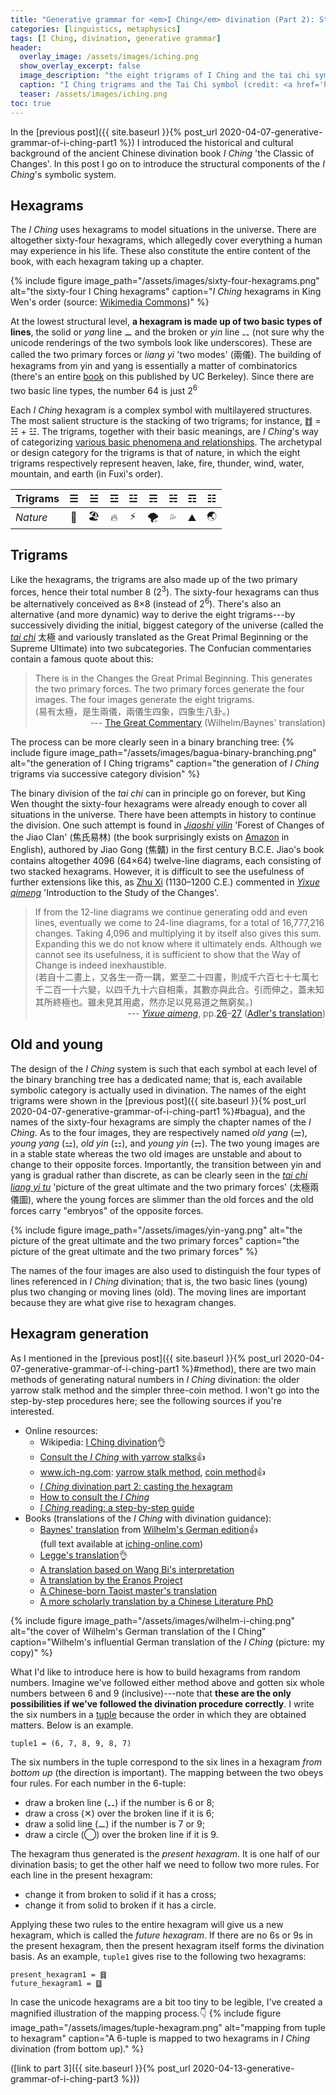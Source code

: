 ```yaml
---
title: "Generative grammar for <em>I Ching</em> divination (Part 2): Structure"
categories: [linguistics, metaphysics]
tags: [I Ching, divination, generative grammar]
header:
  overlay_image: /assets/images/iching.png
  show_overlay_excerpt: false
  image_description: "the eight trigrams of I Ching and the tai chi symbol"
  caption: "I Ching trigrams and the Tai Chi symbol (credit: <a href='https://commons.wikimedia.org/wiki/File:Pakua.svg' title='via Wikimedia Commons'>Benoît Stella alias BenduKiwi</a> / <a href='http://creativecommons.org/licenses/by-sa/3.0/'>CC BY-SA</a>)"
  teaser: /assets/images/iching.png
toc: true
---
```


In the [previous post]({{ site.baseurl }}{% post_url 2020-04-07-generative-grammar-of-i-ching-part1 %}) I introduced the historical and cultural background of the ancient Chinese divination book _I Ching_ 'the Classic of Changes'. In this post I go on to introduce the structural components of the _I Ching_'s symbolic system.

## Hexagrams
The _I Ching_ uses hexagrams to model situations in the universe. There are altogether sixty-four hexagrams, which allegedly cover everything a human may experience in his life. These also constitute the entire content of the book, with each hexagram taking up a chapter.

{% include figure image_path="/assets/images/sixty-four-hexagrams.png" alt="the sixty-four I Ching hexagrams" caption="<i>I Ching</i> hexagrams in King Wen's order (source: [Wikimedia Commons](https://commons.wikimedia.org/wiki/File:King_Wen_(I_Ching).png))" %}

At the lowest structural level, **a hexagram is made up of two basic types of lines**, the solid or _yang_ line ⚊ and the broken or _yin_ line ⚋ (not sure why the unicode renderings of the two symbols look like underscores). These are called the two primary forces or _liang yi_ 'two modes' (<span class="hanyu">兩儀</span>). The building of hexagrams from yin and yang is essentially a matter of combinatorics (there's an entire [book](http://linguistics.berkeley.edu/~rscook/images/CCCprev/CCCprev.html) on this published by UC Berkeley). Since there are two basic line types, the number 64 is just 2<sup>6<sup>.

Each _I Ching_ hexagram is a complex symbol with multilayered structures.<a id="pritri"></a> The most salient structure is the stacking of two trigrams; for instance, ䷂ = ☵ + ☳. The trigrams, together with their basic meanings, are _I Ching_'s way of categorizing [various basic phenomena and relationships](https://en.wikipedia.org/wiki/Bagua#Trigrams). The archetypal or design category for the trigrams is that of nature, in which the eight trigrams respectively represent heaven, lake, fire, thunder, wind, water, mountain, and earth (in Fuxi's order).<a id="arche"></a>

| Trigrams |  ☰ | ☱	| ☲	| ☳	| ☴	| ☵	| ☶	| ☷ |
| ------- | :-: |:-: |:-: |:-: |:-: |:-: |:-: |:-: |
| _Nature_ | 🌌| 🏖|🔥|⚡️|🌪|💦|⛰|🌏|

## Trigrams
Like the hexagrams, the trigrams are also made up of the two primary forces, hence their total number 8 (2<sup>3</sup>). The sixty-four hexagrams can thus be alternatively conceived as 8×8 (instead of 2<sup>6</sup>). There's also an alternative (and more dynamic) way to derive the eight trigrams---by successively dividing the initial, biggest category of the universe (called the [_tai chi_](https://en.wikipedia.org/wiki/Tai_chi) <span class="hanyu">太極</span> and variously translated as the Great Primal Beginning or the Supreme Ultimate) into two subcategories. The Confucian commentaries contain a famous quote about this:
>There is in the Changes the Great Primal Beginning. This generates the two primary forces. The two primary forces generate the four images. The four images generate the eight trigrams.<br>
>(<span class="hanyu">易有太極，是生兩儀，兩儀生四象，四象生八卦。</span>)<br>
><span style="text-align: right; display: block;"> --- [The Great Commentary](https://zh.wikisource.org/zh-hant/易傳/繫辭上#第十一章) (Wilhelm/Baynes' translation)</span>

<a id="tree"></a>
The process can be more clearly seen in a binary branching tree:
{% include figure image_path="/assets/images/bagua-binary-branching.png" alt="the generation of I Ching trigrams" caption="the generation of <i>I Ching</i> trigrams via successive category division" %}

The binary division of the _tai chi_ can in principle go on forever, but King Wen thought the sixty-four hexagrams were already enough to cover all situations in the universe. There have been attempts in history to continue the division. One such attempt is found in [_Jiaoshi yilin_](https://en.wikipedia.org/wiki/Jiaoshi_Yilin) 'Forest of Changes of the Jiao Clan' (<span class="hanyu">焦氏易林</span>) (the book surprisingly exists on [Amazon](https://www.amazon.com/Forest-Changes-Dynasty-Divination-Manual/dp/1505566843?ie=UTF8&refRID=S42DN9QS5EK0R96BB98Q&ref_=pd_ybh_a_1) in English), authored by Jiao Gong (<span class="hanyu">焦贛</span>) in the first century B.C.E. Jiao's book contains altogether 4096 (64×64) twelve-line diagrams, each consisting of two stacked hexagrams. However, it is difficult to see the usefulness of further extensions like this, as [Zhu Xi](https://en.wikipedia.org/wiki/Zhu_Xi) (1130–1200 C.E.) commented in [_Yixue qimeng_](https://www.itsfun.com.tw/易學啟蒙/wiki-610739-654688) 'Introduction to the Study of the Changes'.
>If from the 12-line diagrams we continue generating odd and even lines, eventually we come to 24-line diagrams, for a total of 16,777,216 changes. Taking 4,096 and multiplying it by itself also gives this sum. Expanding this we do not know where it ultimately ends. Although we cannot see its usefulness, it is sufficient to show that the Way of Change is indeed inexhaustible.<br>
>(<span class="hanyu">若自十二畫上，又各生一奇一耦，累至二十四畫，則成千六百七十七萬七千二百一十六變，以四千九十六自相乘，其數亦與此合。引而伸之，蓋未知其所終極也。雖未見其用處，然亦足以見易道之無窮矣。</span>)<br>
><span style="text-align: right; display: block;"> --- [_Yixue qimeng_](https://www.eee-learning.com/book/4714), pp.<a href="https://www.eee-learning.com/eeebook/middleyi/1951.png">26</a>–[27](https://www.eee-learning.com/eeebook/middleyi/1952.png) ([Adler's translation](https://www2.kenyon.edu/Depts/Religion/Fac/Adler/Writings/Qimeng-3.pdf))</span>

## Old and young
The design of the _I Ching_ system is such that each symbol at each level of the binary branching tree has a dedicated name; that is, each available symbolic category is actually used in divination. The names of the eight trigrams were shown in the [previous post]({{ site.baseurl }}{% post_url 2020-04-07-generative-grammar-of-i-ching-part1 %}#bagua), and the names of the sixty-four hexagrams are simply the chapter names of the _I Ching_. As to the four images, they are respectively named _old yang_ (⚌), _young yang_ (⚍), _old yin_ (⚏), and _young yin_ (⚎). The two young images are in a stable state whereas the two old images are unstable and about to change to their opposite forces. Importantly, the transition between yin and yang is gradual rather than discrete, as can be clearly seen in the [_tai chi liang yi tu_](https://en.wikipedia.org/wiki/Taijitu) 'picture of the great ultimate and the two primary forces' (<span class="hanyu">太極兩儀圖</span>), where the young forces are slimmer than the old forces and the old forces carry "embryos" of the opposite forces.

{% include figure image_path="/assets/images/yin-yang.png" alt="the picture of the great ultimate and the two primary forces" caption="the picture of the great ultimate and the two primary forces" %}

The names of the four images are also used to distinguish the four types of lines referenced in _I Ching_ divination; that is, the two basic lines (young) plus two changing or moving lines (old). The moving lines are important because they are what give rise to hexagram changes.

## Hexagram generation
As I mentioned in the [previous post]({{ site.baseurl }}{% post_url 2020-04-07-generative-grammar-of-i-ching-part1 %}#method), there are two main methods of generating natural numbers in _I Ching_ divination: the older yarrow stalk method and the simpler three-coin method. I won't go into the step-by-step procedures here; see the following sources if you're interested.
- Online resources:
  + Wikipedia: [I Ching divination](https://en.wikipedia.org/wiki/I_Ching_divination)👌
  + [Consult the _I Ching_ with yarrow stalks](https://www.instructables.com/id/Consult-the-I-Ching-with-Yarrow-Stalks/)👍
  + www.ich-ng.com: [yarrow stalk method](https://www.ichi-ng.com/divination/divination-yarrow-stalks/), [coin method](https://www.ichi-ng.com/divination/three-coins/)👍
  + [_I Ching_ divination part 2: casting the hexagram](https://divinationlessons.wordpress.com/2020/01/17/i-ching-divination-part-2-casting-the-hexagram/)
  + [How to consult the _I Ching_](https://divination.com/how-to-consult-the-i-ching/)
  + [_I Ching_ reading: a step-by-step guide](https://exemplore.com/fortune-divination/I_Ching_divination)
- Books (translations of the _I Ching_ with divination guidance):
  + [Baynes' translation](https://www.amazon.com/I-Ching-Book-Changes/dp/B000J4GE6Q) from [Wilhelm's German edition](https://www.amazon.com/Ging-Das-Buch-Wandlungen-German-ebook/dp/B00ECC5X36/ref=sr_1_1?dchild=1&keywords=Wilhelm+i+ging&qid=1586921045&s=books&sr=1-1)👍<br>
  (full text available at [iching-online.com](https://www.iching-online.com/hexagrams/))
  + [Legge's translation](https://www.amazon.com/I-Ching-Book-Changes/dp/B000JJI0TA/ref=sr_1_1?dchild=1&keywords=I+Ching+James+lege&qid=1586952431&sr=8-1)👌
  + [A translation based on Wang Bi's interpretation](https://www.amazon.com/Classic-Changes-Translation-Interpreted-Translations/dp/0231082959/ref=sr_1_1?dchild=1&keywords=The+Classic+of+Changes%3A+A+New+Translation+of+the+I+Ching+as+Interpreted+by+Wang+Bi&qid=1586920643&s=books&sr=1-1)
  + [A translation by the Eranos Project](https://www.amazon.com/Original-Ching-Oracle-Book-Changes-ebook/dp/B0782ZYJ3N/ref=sr_1_2?dchild=1&keywords=the+original+I+Ching+oracle&qid=1586921019&s=books&sr=1-2)
  + [A Chinese-born Taoist master's translation](https://www.amazon.com/Complete-Ching-Anniversary-Definitive-Translation-ebook/dp/B004GEAWQS/ref=sr_1_1?dchild=1&keywords=the+complete+I+Ching+huang&qid=1586921255&s=books&sr=1-1)
  + [A more scholarly translation by a Chinese Literature PhD](https://www.amazon.com/Original-Ching-Authentic-Translation-Changes-ebook/dp/B0078XFUJS/ref=sr_1_fkmr0_1?dchild=1&keywords=The+Original+I+ching%3A+an+Authentic+Translation+of+the+Book+of+Changes%2C+Based+on+Recent+Discoveries.&qid=1586922604&s=books&sr=1-1-fkmr0)

{% include figure image_path="/assets/images/wilhelm-i-ching.png" alt="the cover of Wilhelm's German translation of the I Ching" caption="Wilhelm's influential German translation of the _I Ching_ (picture: my copy)" %}

What I'd like to introduce here is how to build hexagrams from random numbers. Imagine we've followed either method above and gotten six whole numbers between 6 and 9 (inclusive)---note that **these are the only possibilities if we've followed the divination procedure correctly**. I write the six numbers in a [tuple](https://en.wikipedia.org/wiki/Tuple) because the order in which they are obtained matters. Below is an example.
```
tuple1 = (6, 7, 8, 9, 8, 7)
```
The six numbers in the tuple correspond to the six lines in a hexagram *from bottom up* (the direction is important). The mapping between the two obeys four rules. For each number in the 6-tuple:
- draw a broken line (⚋) if the number is 6 or 8;
- draw a cross (&#10005;) over the broken line if it is 6;     
- draw a solid line (⚊) if the number is 7 or 9;
- draw a circle (&#9711;) over the broken line if it is 9.

The hexagram thus generated is the _present hexagram_. It is one half of our divination basis; to get the other half we need to follow two more rules. For each line in the present hexagram:
- change it from broken to solid if it has a cross;
- change it from solid to broken if it has a circle.

Applying these two rules to the entire hexagram will give us a new hexagram, which is called the _future hexagram_. If there are no 6s or 9s in the present hexagram, then the present hexagram itself forms the divination basis. As an example, `tuple1` gives rise to the following two hexagrams:

```
present_hexagram1 = ䷿
future_hexagram1 = ䷨
```
In case the unicode hexagrams are a bit too tiny to be legible, I've created a magnified illustration of the mapping process.👇<a id="weichi"></a>
{% include figure image_path="/assets/images/tuple-hexagram.png" alt="mapping from tuple to hexagram" caption="A 6-tuple is mapped to two hexagrams in <i>I Ching</i> divination (from bottom up)." %}

([link to part 3]({{ site.baseurl }}{% post_url 2020-04-13-generative-grammar-of-i-ching-part3 %}))
